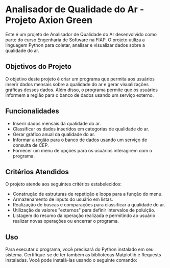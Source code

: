 # Analisador de Qualidade do Ar - Projeto Axion Green

Este é um projeto de Analisador de Qualidade do Ar desenvolvido como parte do curso Engenharia de Software na FIAP. O projeto utiliza a linguagem Python para coletar, analisar e visualizar dados sobre a qualidade do ar.

## Objetivos do Projeto

O objetivo deste projeto é criar um programa que permita aos usuários inserir dados mensais sobre a qualidade do ar e gerar visualizações gráficas desses dados. Além disso, o programa permite que os usuários informem a região para o banco de dados usando um serviço externo.

## Funcionalidades

- Inserir dados mensais da qualidade do ar.
- Classificar os dados inseridos em categorias de qualidade do ar.
- Gerar gráfico anual da qualidade do ar.
- Informar a região para o banco de dados usando um serviço de consulta de CEP.
- Fornecer um menu de opções para os usuários interagirem com o programa.

## Critérios Atendidos

O projeto atende aos seguintes critérios estabelecidos:

- Construção de estruturas de repetição e loops para a função do menu.
- Armazenamento de inputs do usuário em listas.
- Realização de buscas e comparações para classificar a qualidade do ar.
- Utilização de valores "externos" para definir intervalos de poluição.
- Listagem do resumo da operação realizada e permitindo ao usuário realizar novas operações ou encerrar o programa.

## Uso

Para executar o programa, você precisará do Python instalado em seu sistema. Certifique-se de ter também as bibliotecas Matplotlib e Requests instaladas. Você pode instalá-las usando o seguinte comando:

